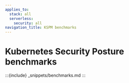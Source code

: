 ```yaml
---
applies_to:
  stack: all
  serverless:
    security: all
navigation_title: KSPM benchmarks
---
```



# Kubernetes Security Posture benchmarks

:::{include} _snippets/benchmarks.md
:::

